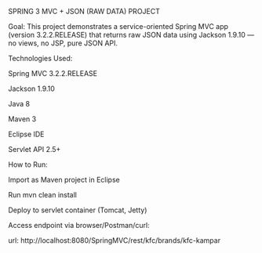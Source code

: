 SPRING 3 MVC + JSON (RAW DATA) PROJECT

Goal:
This project demonstrates a service-oriented Spring MVC app (version 3.2.2.RELEASE) that returns raw JSON data using Jackson 1.9.10 — no views, no JSP, pure JSON API.

Technologies Used:

Spring MVC 3.2.2.RELEASE

Jackson 1.9.10

Java 8

Maven 3

Eclipse IDE

Servlet API 2.5+

How to Run:

Import as Maven project in Eclipse

Run mvn clean install

Deploy to servlet container (Tomcat, Jetty)

Access endpoint via browser/Postman/curl:


url:  http://localhost:8080/SpringMVC/rest/kfc/brands/kfc-kampar
